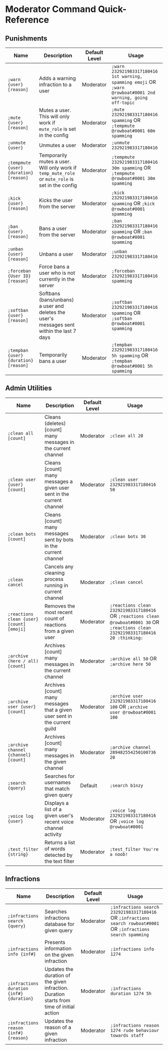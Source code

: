 # Moderator Command Quick-Reference

## Punishments

| Name | Description | Default Level | Usage |
|------|-------------|---------------|-------|
| `;warn {user} [reason]` | Adds a warning infraction to a user | Moderator | `;warn 232921983317180416 1st warning, spamming emoji` OR `;warn @rowboat#0001 2nd warning, going off-topic` |
| `;mute {user} [reason]` | Mutes a user. This will only work if `mute_role` is set in the config | Moderator | `;mute 232921983317180416 spamming` OR  `;tempmute @rowboat#0001 60m spamming` |
| `;unmute {user}` | Unmutes a user | Moderator | `;unmute 232921983317180416` |
| `;tempmute {user} {duration} [reason]` | Temporarily mutes a user. Will only work if `temp_mute_role` or `mute_role` is set in the config | Moderator | `;tempmute 232921983317180416 30m spamming` OR `;tempmute @rowboat#0001 30m spamming` |
| `;kick {user} [reason]` | Kicks the user from the server | Moderator | `;kick 232921983317180416 spamming` OR `;kick @rowboat#0001 spamming` |
| `;ban {user} [reason]` | Bans a user from the server | Moderator | `;ban 232921983317180416 spamming` OR `;ban @rowboat#0001 spamming` |
| `;unban {user} [reason]` | Unbans a user | Moderator | `;unban 232921983317180416` |
| `;forceban {User ID} [reason]` | Force bans a user who is not currently in the server | Moderator | `;forceban 232921983317180416 spamming` |
| `;softban {user} [reason]` | Softbans (bans/unbans) a user and deletes the user's messages sent within the last 7 days | Moderator | `;softban 232921983317180416 spamming` OR `;softban @rowboat#0001 spamming` |
| `;tempban {user} {duration} [reason]` | Temporarily bans a user | Moderator | `;tempban 232921983317180416 5h spamming` OR `;tempban @rowboat#0001 5h spamming` |


## Admin Utilities

| Name | Description | Default Level | Usage |
|------|-------------|---------------|-------|
| `;clean all [count]` | Cleans (deletes) [count] many messages in the current channel | Moderator | `;clean all 20` |
| `;clean user {user} [count]` | Cleans [count] many messages a given user sent in the current channel | Moderator | `;clean user 232921983317180416 50` |
| `;clean bots [count]` | Cleans [count] many messages sent by bots in the current channel | Moderator | `;clean bots 30` |
| `;clean cancel` | Cancels any cleaning process running in current channel | Moderator | `;clean cancel` |
| `;reactions clean {user} [count] [emoji]` | Removes the most recent count of reactions from a given user | Moderator | `;reactions clean 232921983317180416` OR `;reactions clean @rowboat#0001 30` OR `;reactions clean 232921983317180416 20 :thinking:` |
| `;archive (here / all) [count]` | Archives [count] many messages in the current channel | Moderator | `;archive all 50` OR `;archive here 50` |
| `;archive user {user} [count]` | Archives [count] many messages that a given user sent in the current guild | Moderator | `;archive user 232921983317180416 100` OR `;archive user @rowboat#0001 100` |
| `;archive channel {channel} [count]` | Archives [count] many messages in the given channel | Moderator | `;archive channel 289482554250100736 20` |
| `;search {query}` | Searches for usernames that match given query | Default | `;search b1nzy` |
| `;voice log {user}` | Displays a list of a given user's recent voice channel activity | Moderator | `;voice log 232921983317180416` OR `;voice log @rowboat#0001` |
| `;test_filter {string}` | Returns a list of words detected by the text filter | Moderator | `;test_filter You're a noob!` |


## Infractions

| Name | Description | Default Level | Usage |
|------|-------------|---------------|-------|
| `;infractions search {query}` | Searches infractions database for given query | Moderator | `;infractions search 232921983317180416` OR `;infractions search rowboat#0001` OR `;infractions search spamming`
| `;infractions info {inf#}` | Presents information on the given infraction | Moderator | `;infractions info 1274`
| `;infractions duration {inf#} {duration}` | Updates the duration of the given infraction. Duration starts from time of initial action | Moderator | `;infractions duration 1274 5h` |
| `;infractions reason {inf#} {reason}` | Updates the reason of a given infraction | Moderator | `;infractions reason 1274 rude behaviour towards staff` |
